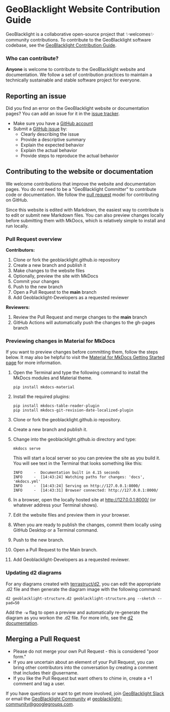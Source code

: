 # GeoBlacklight Website Contribution Guide
GeoBlacklight is a collaborative open-source project that :sparkles:welcomes:sparkles: community contributions. To contribute to the GeoBlacklight software codebase, see the [GeoBlacklight Contribution Guide](https://github.com/geoblacklight/geoblacklight/blob/main/CONTRIBUTING.md).

### Who can contribute?
**Anyone** is welcome to contribute to the GeoBlacklight website and documentation. We follow a set of contribution practices to maintain a technically sustainable and stable software project for everyone.

## Reporting an issue
Did you find an error on the GeoBlacklight website or documentation pages? You can add an issue for it in the [issue tracker](https://github.com/geoblacklight/geoblacklight.github.io/issues).

 - Make sure you have a [GitHub account](https://github.com/)
 - Submit a [GitHub issue](./issues) by:
    - Clearly describing the issue
    - Provide a descriptive summary
    - Explain the expected behavior
    - Explain the actual behavior
    - Provide steps to reproduce the actual behavior

## Contributing to the website or documentation
We welcome contributions that improve the website and documentation pages. You do *not* need to be a "GeoBlacklight Committer" to contribute code or documentation. We follow the [pull request](https://help.github.com/articles/using-pull-requests/) model for contributing on GitHub.

Since this website is edited with Markdown, the easiest way to contribute is to edit or submit new Markdown files.  You can also preview changes locally before submitting them with MkDocs, which is relatively simple to install and run locally.

### Pull Request overview

**Contributors:**

1. Clone or fork the geoblacklight.github.io repository
1. Create a new branch and publish it
1. Make changes to the website files
1. Optionally, preview the site with MkDocs
1. Commit your changes
1. Push to the new branch
1. Open a Pull Request to the **main** branch
1. Add Geoblacklight-Developers as a requested reviewer

**Reviewers:**

1. Review the Pull Request and merge changes to the **main** branch
1. GitHub Actions will automatically push the changes to the gh-pages branch


### Previewing changes in Material for MkDocs

If you want to preview changes before committing them, follow the steps below. It may also be helpful to visit the [Material for MkDocs Getting Started page](https://squidfunk.github.io/mkdocs-material/getting-started/) for more information.

1. Open the Terminal and type the following command to install the MkDocs modules and Material theme.

   ```
   pip install mkdocs-material
   ```

1. Install the required plugins:

   ```
   pip install mkdocs-table-reader-plugin
   pip install mkdocs-git-revision-date-localized-plugin
   ```


1. Clone or fork the geoblacklight.github.io repository.
1. Create a new branch and publish it.
1. Change into the geoblacklight.github.io directory and type:

   ```
   mkdocs serve
   ```
  
   This will start a local server so you can preview the site as you build it. You will see text in the Terminal that looks something like this:

   ```
   INFO     -  Documentation built in 4.15 seconds
   INFO     -  [14:43:24] Watching paths for changes: 'docs', 'mkdocs.yml'
   INFO     -  [14:43:24] Serving on http://127.0.0.1:8000/
   INFO     -  [14:43:31] Browser connected: http://127.0.0.1:8000/
   ```

1. In a browser, open the locally hosted site at http://127.0.0.1:8000/ (or whatever address your Terminal shows).
1. Edit the website files and preview them in your browser.
1. When you are ready to publish the changes, commit them locally using GitHub Desktop or a Terminal command.
1. Push to the new branch.
1. Open a Pull Request to the Main branch.
1. Add Geoblacklight-Developers as a requested reviewer.

### Updating d2 diagrams

For any diagrams created with [terrastruct/d2](https://github.com/terrastruct/d2), you can edit the appropriate .d2 file and then generate the diagram image with the following command:

 ```
 d2 geoblacklight-structure.d2 geoblacklight-structure.png --sketch --pad=50
 ```

Add the `-w` flag to open a preview and automatically re-generate the diagram as you workon the .d2 file. For more info, see the [d2 documentation](https://d2lang.com/tour/intro/).

## Merging a Pull Request

- Please do not merge your own Pull Request - this is considered "poor form."
- If you are uncertain about an element of your Pull Request, you can bring other contributors into the conversation by creating a comment that includes their @username.
- If you like the Pull Request but want others to chime in, create a +1 comment and tag a user.

If you have questions or want to get more involved, join [GeoBlacklight Slack](https://geoblacklight.slack.com/join/shared_invite/zt-1p7dcay40-Ye_WTt5_iCqU8rDjzhkoWw#/shared-invite/email) or email the [GeoBlacklight Community](https://groups.google.com/g/geoblacklight-community) at geoblacklight-community@googlegroups.com.